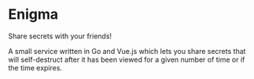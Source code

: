Enigma
======

Share secrets with your friends!

A small service written in Go and Vue.js which lets you share secrets that will
self-destruct after it has been viewed for a given number of time or if the
time expires.
